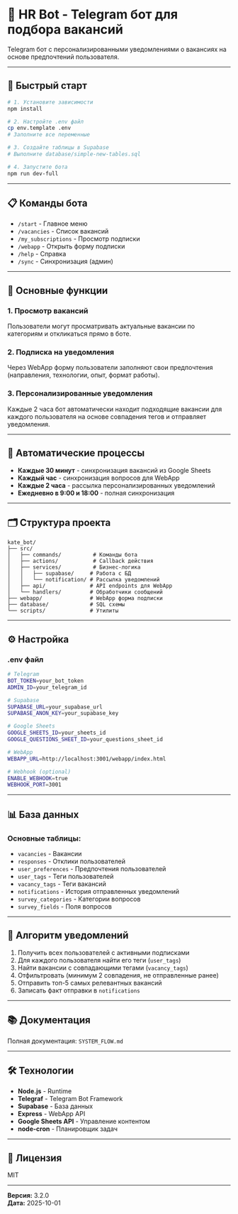 # 🤖 HR Bot - Telegram бот для подбора вакансий

Telegram бот с персонализированными уведомлениями о вакансиях на основе предпочтений пользователя.

---

## 🚀 Быстрый старт

```bash
# 1. Установите зависимости
npm install

# 2. Настройте .env файл
cp env.template .env
# Заполните все переменные

# 3. Создайте таблицы в Supabase
# Выполните database/simple-new-tables.sql

# 4. Запустите бота
npm run dev-full
```

---

## 📋 Команды бота

- `/start` - Главное меню
- `/vacancies` - Список вакансий
- `/my_subscriptions` - Просмотр подписки
- `/webapp` - Открыть форму подписки
- `/help` - Справка
- `/sync` - Синхронизация (админ)

---

## 🎯 Основные функции

### 1. Просмотр вакансий
Пользователи могут просматривать актуальные вакансии по категориям и откликаться прямо в боте.

### 2. Подписка на уведомления
Через WebApp форму пользователи заполняют свои предпочтения (направления, технологии, опыт, формат работы).

### 3. Персонализированные уведомления
Каждые 2 часа бот автоматически находит подходящие вакансии для каждого пользователя на основе совпадения тегов и отправляет уведомления.

---

## 🔄 Автоматические процессы

- **Каждые 30 минут** - синхронизация вакансий из Google Sheets
- **Каждый час** - синхронизация вопросов для WebApp
- **Каждые 2 часа** - рассылка персонализированных уведомлений
- **Ежедневно в 9:00 и 18:00** - полная синхронизация

---

## 🗂️ Структура проекта

```
kate_bot/
├── src/
│   ├── commands/          # Команды бота
│   ├── actions/           # Callback действия
│   ├── services/          # Бизнес-логика
│   │   ├── supabase/     # Работа с БД
│   │   └── notification/ # Рассылка уведомлений
│   ├── api/              # API endpoints для WebApp
│   └── handlers/         # Обработчики сообщений
├── webapp/               # WebApp форма подписки
├── database/             # SQL схемы
└── scripts/              # Утилиты
```

---

## ⚙️ Настройка

### .env файл

```bash
# Telegram
BOT_TOKEN=your_bot_token
ADMIN_ID=your_telegram_id

# Supabase
SUPABASE_URL=your_supabase_url
SUPABASE_ANON_KEY=your_supabase_key

# Google Sheets
GOOGLE_SHEETS_ID=your_sheets_id
GOOGLE_QUESTIONS_SHEET_ID=your_questions_sheet_id

# WebApp
WEBAPP_URL=http://localhost:3001/webapp/index.html

# Webhook (optional)
ENABLE_WEBHOOK=true
WEBHOOK_PORT=3001
```

---

## 📊 База данных

### Основные таблицы:

- `vacancies` - Вакансии
- `responses` - Отклики пользователей
- `user_preferences` - Предпочтения пользователей
- `user_tags` - Теги пользователей
- `vacancy_tags` - Теги вакансий
- `notifications` - История отправленных уведомлений
- `survey_categories` - Категории вопросов
- `survey_fields` - Поля вопросов

---

## 🔔 Алгоритм уведомлений

1. Получить всех пользователей с активными подписками
2. Для каждого пользователя найти его теги (`user_tags`)
3. Найти вакансии с совпадающими тегами (`vacancy_tags`)
4. Отфильтровать (минимум 2 совпадения, не отправленные ранее)
5. Отправить топ-5 самых релевантных вакансий
6. Записать факт отправки в `notifications`

---

## 📚 Документация

Полная документация: `SYSTEM_FLOW.md`

---

## 🛠️ Технологии

- **Node.js** - Runtime
- **Telegraf** - Telegram Bot Framework
- **Supabase** - База данных
- **Express** - WebApp API
- **Google Sheets API** - Управление контентом
- **node-cron** - Планировщик задач

---

## 📝 Лицензия

MIT

---

**Версия:** 3.2.0  
**Дата:** 2025-10-01

